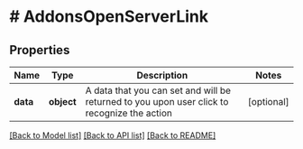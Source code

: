 # # AddonsOpenServerLink

## Properties

Name | Type | Description | Notes
------------ | ------------- | ------------- | -------------
**data** | **object** | A data that you can set and will be returned to you upon user click to recognize the action | [optional]

[[Back to Model list]](../../README.md#models) [[Back to API list]](../../README.md#endpoints) [[Back to README]](../../README.md)
